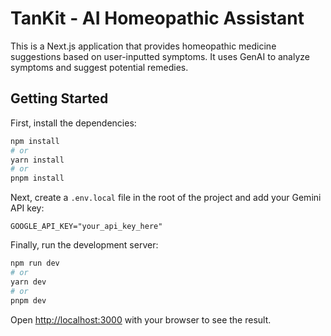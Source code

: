 # TanKit - AI Homeopathic Assistant

This is a Next.js application that provides homeopathic medicine suggestions based on user-inputted symptoms. It uses GenAI to analyze symptoms and suggest potential remedies.

## Getting Started

First, install the dependencies:

```bash
npm install
# or
yarn install
# or
pnpm install
```

Next, create a `.env.local` file in the root of the project and add your Gemini API key:

```
GOOGLE_API_KEY="your_api_key_here"
```

Finally, run the development server:

```bash
npm run dev
# or
yarn dev
# or
pnpm dev
```

Open [http://localhost:3000](http://localhost:3000) with your browser to see the result.
